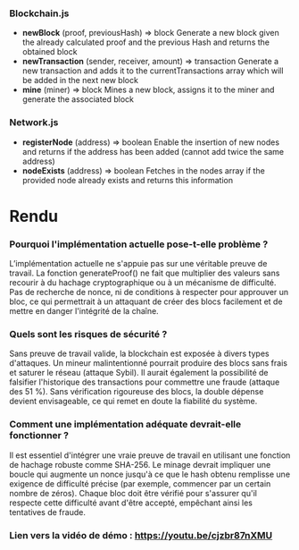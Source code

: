### Blockchain.js

* **newBlock** (proof, previousHash) => block
  Generate a new block given the already calculated proof and the previous Hash and returns the obtained block
* **newTransaction** (sender, receiver, amount) => transaction
  Generate a new transaction and adds it to the currentTransactions array which will be added in the next new block
* **mine** (miner) => block
  Mines a new block, assigns it to the miner and generate the associated block

### Network.js

* **registerNode** (address) => boolean
  Enable the insertion of new nodes and returns if the address has been added (cannot add twice the same address)
* **nodeExists** (address) => boolean
  Fetches in the nodes array if the provided node already exists and returns this information

# Rendu

### Pourquoi l'implémentation actuelle pose-t-elle problème ?
L’implémentation actuelle ne s'appuie pas sur une véritable preuve de travail. La fonction generateProof() ne fait que multiplier des valeurs sans recourir à du hachage cryptographique ou à un mécanisme de difficulté. Pas de recherche de nonce, ni de conditions à respecter pour approuver un bloc, ce qui permettrait à un attaquant de créer des blocs facilement et de mettre en danger l'intégrité de la chaîne.

### Quels sont les risques de sécurité ?
Sans preuve de travail valide, la blockchain est exposée à divers types d'attaques. Un mineur malintentionné pourrait produire des blocs sans frais et saturer le réseau (attaque Sybil). Il aurait également la possibilité de falsifier l'historique des transactions pour commettre une fraude (attaque des 51 %). Sans vérification rigoureuse des blocs, la double dépense devient envisageable, ce qui remet en doute la fiabilité du système.

### Comment une implémentation adéquate devrait-elle fonctionner ?
Il est essentiel d'intégrer une vraie preuve de travail en utilisant une fonction de hachage robuste comme SHA-256. Le minage devrait impliquer une boucle qui augmente un nonce jusqu'à ce que le hash obtenu remplisse une exigence de difficulté précise (par exemple, commencer par un certain nombre de zéros). Chaque bloc doit être vérifié pour s'assurer qu'il respecte cette difficulté avant d'être accepté, empêchant ainsi les tentatives de fraude.

### Lien vers la vidéo de démo : https://youtu.be/cjzbr87nXMU